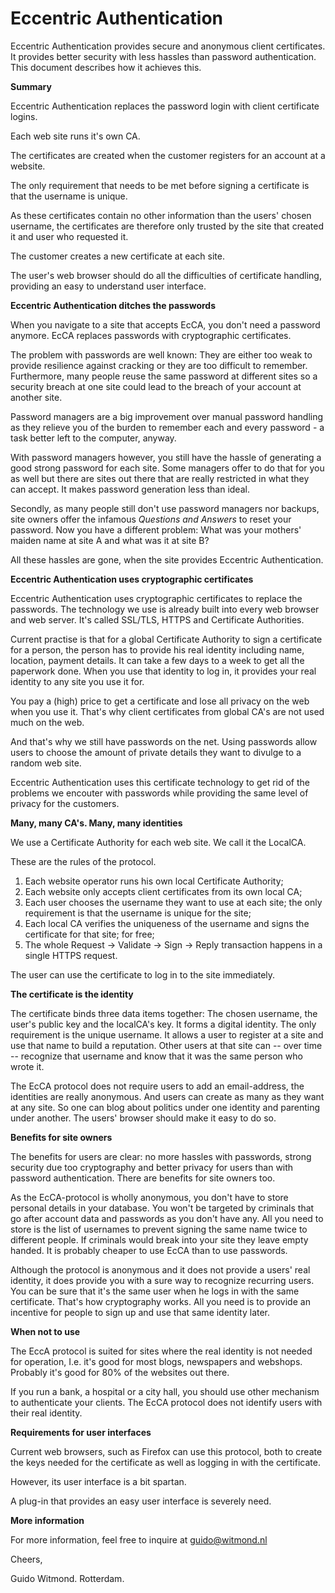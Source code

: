 Eccentric Authentication
========================

Eccentric Authentication provides secure and anonymous client
certificates. It provides better security with less hassles than
password authentication. This document describes how it achieves this.

**Summary**

Eccentric Authentication replaces the password login with client
certificate logins.

Each web site runs it's own CA.

The certificates are created when the customer registers for an
account at a website.

The only requirement that needs to be met before signing a
certificate is that the username is unique.

As these certificates contain no other information than the users'
chosen username, the certificates are therefore only trusted by the
site that created it and user who requested it.

The customer creates a new certificate at each site.

The user's web browser should do all the difficulties of certificate
handling, providing an easy to understand user interface.


**Eccentric Authentication ditches the passwords**

When you navigate to a site that accepts EcCA, you don't need a
password anymore. EcCA replaces passwords with cryptographic
certificates.

The problem with passwords are well known: They are either too weak to
provide resilience against cracking or they are too difficult to
remember. Furthermore, many people reuse the same password at
different sites so a security breach at one site could lead to the
breach of your account at another site.

Password managers are a big improvement over manual password
handling as they relieve you of the burden to remember each and every
password - a task better left to the computer, anyway.

With password managers however, you still have the hassle of
generating a good strong password for each site. Some managers offer
to do that for you as well but there are sites out there that are
really restricted in what they can accept. It makes password
generation less than ideal.

Secondly, as many people still don't use password managers nor
backups, site owners offer the infamous *Questions and Answers* to
reset your password. Now you have a different problem: What was your
mothers' maiden name at site A and what was it at site B?

All these hassles are gone, when the site provides Eccentric Authentication.

**Eccentric Authentication uses cryptographic certificates**

Eccentric Authentication uses cryptographic certificates to replace
the passwords. The technology we use is already built into every web
browser and web server. It's called SSL/TLS, HTTPS and Certificate
Authorities.

Current practise is that for a global Certificate Authority to sign a
certificate for a person, the person has to provide his real identity
including name, location, payment details. It can take a few days
to a week to get all the paperwork done. When you use that identity to
log in, it provides your real identity to any site you use it
for. 

You pay a (high) price to get a certificate and lose all privacy on
the web when you use it.  That's why client certificates from global
CA's are not used much on the web.

And that's why we still have passwords on the net. Using passwords
allow users to choose the amount of private details they want to
divulge to a random web site.

Eccentric Authentication uses this certificate technology to get rid
of the problems we encouter with passwords while providing the same
level of privacy for the customers.


**Many, many CA's. Many, many identities**

We use a Certificate Authority for each web site. We call it the
LocalCA. 

These are the rules of the protocol.
1. Each website operator runs his own local Certificate Authority;
2. Each website only accepts client certificates from its own local CA;
3. Each user chooses the username they want to use at each site; the
   only requirement is that the username is unique for the site;
4. Each local CA verifies the uniqueness of the username and signs the
   certificate for that site; for free;
5. The whole Request -> Validate -> Sign -> Reply transaction happens
   in a single HTTPS request.

The user can use the certificate to log in to the site immediately.

**The certificate is the identity**

The certificate binds three data items together: The chosen username,
the user's public key and the localCA's key. It forms a digital
identity. The only requirement is the unique username. It allows a
user to register at a site and use that name to build a
reputation. Other users at that site can -- over time -- recognize
that username and know that it was the same person who wrote it.

The EcCA protocol does not require users to add an email-address, the
identities are really anonymous. And users can create as many as they
want at any site. So one can blog about politics under one identity
and parenting under another. The users' browser should make it easy to
do so.

**Benefits for site owners**

The benefits for users are clear: no more hassles with passwords,
strong security due too cryptography and better privacy for users than
with password authentication. There are benefits for site owners too.

As the EcCA-protocol is wholly anonymous, you don't have to store personal
details in your database. You won't be targeted by criminals that go after
account data and passwords as you don't have any. All you need to
store is the list of usernames to prevent signing the same name twice
to different people. If criminals would break into your site they
leave empty handed. It is probably cheaper to use EcCA than to use
passwords.

Although the protocol is anonymous and it does not provide a users'
real identity, it does provide you with a sure way to recognize
recurring users. You can be sure that it's the same user when he logs
in with the same certificate. That's how cryptography works. All you
need is to provide an incentive for people to sign up and use that
same identity later.

**When not to use**

The EccA protocol is suited for sites where the real identity is not
needed for operation, I.e. it's good for most blogs, newspapers and
webshops. Probably it's good for 80% of the websites out there.

If you run a bank, a hospital or a city hall, you should use other
mechanism to authenticate your clients. The EcCA protocol does not
identify users with their real identity.

**Requirements for user interfaces**

Current web browsers, such as Firefox can use this protocol, both to
create the keys needed for the certificate as well as logging in with
the certificate.

However, its user interface is a bit spartan.

A plug-in that provides an easy user interface is severely need.

**More information**

For more information, feel free to inquire at guido@witmond.nl

Cheers, 

Guido Witmond.
Rotterdam.

